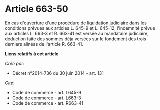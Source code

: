 # Article 663-50

En cas d'ouverture d'une procédure de liquidation judiciaire dans les conditions prévues aux articles L. 645-9 et L. 645-12,
l'indemnité prévue aux articles L. 663-3 et R. 663-41 est versée au mandataire judiciaire, déduction faite des sommes déjà
versées sur le fondement des trois derniers alinéas de l'article R. 663-41.

**Liens relatifs à cet article**

_Créé par_:

  - Décret n°2014-736 du 30 juin 2014 - art. 131

_Cite_:

  - Code de commerce - art. L645-9
  - Code de commerce - art. L663-3
  - Code de commerce - art. R663-41
